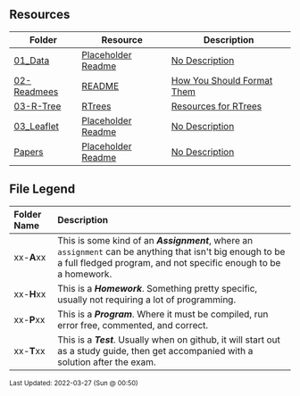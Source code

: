 ## Resources
| Folder | Resource | Description|
 | ------------|------------|------------|
 | [01_Data](https://github.com/rugbyprof/4553-Spatial-DS/tree/master/Resources/01_Data) | [ Placeholder Readme ](https://github.com/rugbyprof/4553-Spatial-DS/tree/master/Resources/01_Data) | [ No Description](https://github.com/rugbyprof/4553-Spatial-DS/tree/master/Resources/01_Data) | [N/A](https://github.com/rugbyprof/4553-Spatial-DS/tree/master/Resources/01_Data) |
 | [02-Readmees](https://github.com/rugbyprof/4553-Spatial-DS/tree/master/Resources/02-Readmees) | [ README ](https://github.com/rugbyprof/4553-Spatial-DS/tree/master/Resources/02-Readmees) | [ How You Should Format Them](https://github.com/rugbyprof/4553-Spatial-DS/tree/master/Resources/02-Readmees) | [02-Readmees](https://github.com/rugbyprof/4553-Spatial-DS/tree/master/Resources/02-Readmees) | [ README's For Assignments](https://github.com/rugbyprof/4553-Spatial-DS/tree/master/Resources/02-Readmees) | [02-Readmees](https://github.com/rugbyprof/4553-Spatial-DS/tree/master/Resources/02-Readmees) | [ Common Errors](https://github.com/rugbyprof/4553-Spatial-DS/tree/master/Resources/02-Readmees) | [02-Readmees](https://github.com/rugbyprof/4553-Spatial-DS/tree/master/Resources/02-Readmees) | [ Example Assignment README](https://github.com/rugbyprof/4553-Spatial-DS/tree/master/Resources/02-Readmees) | [02-Readmees](https://github.com/rugbyprof/4553-Spatial-DS/tree/master/Resources/02-Readmees) | [ P02 ](https://github.com/rugbyprof/4553-Spatial-DS/tree/master/Resources/02-Readmees) | [ Bouncy Balls](https://github.com/rugbyprof/4553-Spatial-DS/tree/master/Resources/02-Readmees) | [02-Readmees](https://github.com/rugbyprof/4553-Spatial-DS/tree/master/Resources/02-Readmees) | [ Sally Smith](https://github.com/rugbyprof/4553-Spatial-DS/tree/master/Resources/02-Readmees) | [02-Readmees](https://github.com/rugbyprof/4553-Spatial-DS/tree/master/Resources/02-Readmees) | [ Description:](https://github.com/rugbyprof/4553-Spatial-DS/tree/master/Resources/02-Readmees) | [02-Readmees](https://github.com/rugbyprof/4553-Spatial-DS/tree/master/Resources/02-Readmees) | [ Files](https://github.com/rugbyprof/4553-Spatial-DS/tree/master/Resources/02-Readmees) | [02-Readmees](https://github.com/rugbyprof/4553-Spatial-DS/tree/master/Resources/02-Readmees) | [|      | File            | Description                                        |](https://github.com/rugbyprof/4553-Spatial-DS/tree/master/Resources/02-Readmees) | [02-Readmees](https://github.com/rugbyprof/4553-Spatial-DS/tree/master/Resources/02-Readmees) | [ Instructions](https://github.com/rugbyprof/4553-Spatial-DS/tree/master/Resources/02-Readmees) | [N/A](https://github.com/rugbyprof/4553-Spatial-DS/tree/master/Resources/02-Readmees) |
 | [03-R-Tree](https://github.com/rugbyprof/4553-Spatial-DS/tree/master/Resources/03-R-Tree) | [ RTrees ](https://github.com/rugbyprof/4553-Spatial-DS/tree/master/Resources/03-R-Tree) | [ Resources for RTrees](https://github.com/rugbyprof/4553-Spatial-DS/tree/master/Resources/03-R-Tree) | [03-R-Tree](https://github.com/rugbyprof/4553-Spatial-DS/tree/master/Resources/03-R-Tree) | [|      | Name                                     | Description              |](https://github.com/rugbyprof/4553-Spatial-DS/tree/master/Resources/03-R-Tree) | [N/A](https://github.com/rugbyprof/4553-Spatial-DS/tree/master/Resources/03-R-Tree) |
 | [03_Leaflet](https://github.com/rugbyprof/4553-Spatial-DS/tree/master/Resources/03_Leaflet) | [ Placeholder Readme ](https://github.com/rugbyprof/4553-Spatial-DS/tree/master/Resources/03_Leaflet) | [ No Description](https://github.com/rugbyprof/4553-Spatial-DS/tree/master/Resources/03_Leaflet) | [N/A](https://github.com/rugbyprof/4553-Spatial-DS/tree/master/Resources/03_Leaflet) |
 | [Papers](https://github.com/rugbyprof/4553-Spatial-DS/tree/master/Resources/Papers) | [ Placeholder Readme ](https://github.com/rugbyprof/4553-Spatial-DS/tree/master/Resources/Papers) | [ No Description](https://github.com/rugbyprof/4553-Spatial-DS/tree/master/Resources/Papers) | [N/A](https://github.com/rugbyprof/4553-Spatial-DS/tree/master/Resources/Papers) |
 
    
## File Legend

| Folder Name | Description |
|:-----------|:-------------|
|xx-**A**xx | This is some kind of an ***Assignment***, where an `assignment` can be anything that isn't big enough to be a full fledged program, and not specific enough to be a homework. |
|xx-**H**xx | This is a ***Homework***. Something pretty specific, usually not requiring a lot of programming. |
|xx-**P**xx | This is a ***Program***. Where it must be compiled, run error free, commented, and correct. |
|xx-**T**xx | This is a ***Test***. Usually when on github, it will start out as a study guide, then get accompanied with a solution after the exam. |

    
<sup>Last Updated: 2022-03-27 (Sun @ 00:50)</sup>